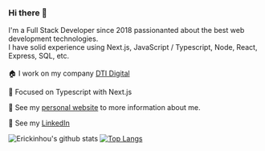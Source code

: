### Hi there 👋

I'm a Full Stack Developer since 2018 passionanted about the best web development technologies.<br>
I have solid experience using Next.js, JavaScript / Typescript, Node, React, Express, SQL, etc.<br><br>
:house: I work on my company [DTI Digital](https://www.dtidigital.com.br/)<br>

:book: Focused on Typescript with Next.js<br>

:rocket: See my [personal website](https://erickwillian.me/) to more information about me.<br>

:busts_in_silhouette: See my [LinkedIn](https://www.linkedin.com/in/erick-willian-8553a2133/)<br>


![Erickinhou's github stats](https://github-readme-stats.vercel.app/api?username=Erickinhou&show_icons=true&theme=dark&count_private=true) [![Top Langs](https://github-readme-stats.vercel.app/api/top-langs/?username=Erickinhou&layout=compact&theme=dark)](https://github.com/Erickinhou/github-readme-stats)

